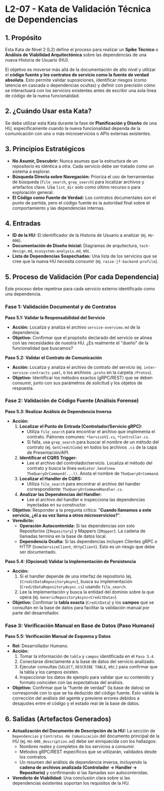 # L2-07 - Kata de Validación Técnica de Dependencias

## 1. Propósito

Esta Kata de Nivel 2 (L2) define el proceso para realizar un **Spike Técnico** o **Análisis de Viabilidad Arquitectónica** sobre las dependencias de una nueva Historia de Usuario (HU).

El objetivo es moverse más allá de la documentación de alto nivel y utilizar el **código fuente y los contratos de servicio como la fuente de verdad absoluta**. Esto permite validar suposiciones, identificar riesgos (como latencia en cascada o dependencias ocultas) y definir con precisión cómo se interactuará con los servicios existentes antes de escribir una sola línea de código de la nueva funcionalidad.

## 2. ¿Cuándo Usar esta Kata?

Se debe utilizar esta Kata durante la fase de **Planificación y Diseño** de una HU, específicamente cuando la nueva funcionalidad dependa de la comunicación con uno o más microservicios o APIs externas existentes.

## 3. Principios Estratégicos

- **No Asumir, Descubrir:** Nunca asumas que la estructura de un repositorio es idéntica a otra. Cada servicio debe ser tratado como un sistema a explorar.
- **Búsqueda Directa sobre Navegación:** Prioriza el uso de herramientas de búsqueda (`file_search`, `grep_search`) para localizar archivos y artefactos clave. Usa `list_dir` solo como último recurso o para exploración general.
- **El Código como Fuente de Verdad:** Los contratos documentales son el punto de partida, pero el código fuente es la autoridad final sobre el comportamiento y las dependencias internas.

## 4. Entradas

- **ID de la HU:** El identificador de la Historia de Usuario a analizar (ej. `HU-006`).
- **Documentación de Diseño Inicial:** Diagramas de arquitectura, `tech-design.md`, `ecosystem-analysis.md`, etc.
- **Lista de Dependencias Sospechadas:** Una lista de los servicios que se cree que la nueva HU necesita consumir (ej. `raise-jf-backend-profile`).

## 5. Proceso de Validación (Por cada Dependencia)

Este proceso debe repetirse para cada servicio externo identificado como una dependencia.

### Fase 1: Validación Documental y de Contratos

**Paso 5.1: Validar la Responsabilidad del Servicio**

- **Acción:** Localiza y analiza el archivo `service-overview.md` de la dependencia.
- **Objetivo:** Confirmar que el propósito declarado del servicio se alinea con las necesidades de nuestra HU. ¿Es realmente el "dueño" de la funcionalidad que buscamos?

**Paso 5.2: Validar el Contrato de Comunicación**

- **Acción:** Localiza y analiza el archivo de contrato del servicio (ej. `inter-service-contracts.yaml`, o los archivos `.proto` en la carpeta `/Protos`).
- **Objetivo:** Identificar los métodos exactos (gRPC/REST) que se deben consumir, junto con sus parámetros de solicitud y los objetos de respuesta.

### Fase 2: Validación de Código Fuente (Análisis Forense)

**Paso 5.3: Realizar Análisis de Dependencia Inversa**

- **Acción:**
  1. **Localizar el Punto de Entrada (Controlador/Servicio gRPC):**
     - Utiliza `file_search` para encontrar el archivo que implementa el contrato. Patrones comunes: `*ServiceV1.cs`, `*Controller.cs`.
     - Si falla, usa `grep_search` para buscar el nombre de un método del contrato (ej. `GetCreditCode`) en todos los archivos `.cs` de la capa de Presentación/API.
  2. **Identificar el CQRS Trigger:**
     - Lee el archivo del controlador/servicio. Localiza el método del contrato y busca la línea `mediator.Send(new TheQueryOrCommand(...))`. Anota el nombre de `TheQueryOrCommand`.
  3. **Localizar el Handler de CQRS:**
     - Utiliza `file_search` para encontrar el archivo del handler correspondiente: `TheQueryOrCommandHandler.cs`.
  4. **Analizar las Dependencias del Handler:**
     - Lee el archivo del handler e inspecciona las dependencias inyectadas en su constructor.
- **Objetivo:** Responder a la pregunta crítica: "**Cuando llamamos a este servicio, ¿él a su vez llama a otros microservicios?**".
- **Veredicto:**
  - **Operación Autocontenida:** Si las dependencias son solo Repositorios (`IRepository`) y Mappers (`IMapper`). La cadena de llamadas termina en la base de datos local.
  - **Dependencia Oculta:** Si las dependencias incluyen Clientes gRPC o HTTP (`SomeServiceClient`, `HttpClient`). Esto es un riesgo que debe ser documentado.

**Paso 5.4: (Opcional) Validar la Implementación de Persistencia**

- **Acción:**
  1. Si el handler depende de una interfaz de repositorio (ej. `ICreditDataRepositoryAsync`), busca su implementación (`CreditDataRepositoryAsync.cs`) usando `file_search`.
  2. Lee la implementación y busca la entidad del dominio sobre la que opera (ej. `GenericRepositoryAsync<CreditData>`).
- **Objetivo:** Confirmar la **tabla exacta** (`CreditData`) y los **campos** que se consultan en la base de datos para facilitar la validación manual por parte del desarrollador.

### Fase 3: Verificación Manual en Base de Datos (Paso Humano)

**Paso 5.5: Verificación Manual de Esquema y Datos**
- **Rol:** Desarrollador Humano.
- **Acción:**
    1.  Tomar la información de `tabla` y `campos` identificada en el `Paso 5.4`.
    2.  Conectarse directamente a la base de datos del servicio analizado.
    3.  Ejecutar consultas (`SELECT`, `DESCRIBE TABLE`, etc.) para confirmar que la tabla y los campos existen.
    4.  Inspeccionar los datos de ejemplo para validar que su contenido y formato coinciden con las expectativas del análisis.
- **Objetivo:** Confirmar que la "fuente de verdad" (la base de datos) se corresponde con lo que se ha deducido del código fuente. Esto valida la corrección del análisis del agente y previene errores debidos a desajustes entre el código y el estado real de la base de datos.

## 6. Salidas (Artefactos Generados)

- **Actualización del Documento de Descripción de la HU:** La sección de `Dependencias` y `Contratos de Comunicación` del documento principal de la HU (ej. `HU-006_description.md`) debe ser enriquecida con los hallazgos:
  - Nombres reales y completos de los servicios a consumir.
  - Métodos gRPC/REST específicos que se utilizarán, validados desde los contratos.
  - Un resumen del análisis de dependencia inversa, incluyendo la **cadena de archivos analizada (Controlador -> Handler -> Repositorio)** y confirmando si las llamadas son autocontenidas.
- **Veredicto de Viabilidad:** Una conclusión clara sobre si las dependencias existentes soportan los requisitos de la HU.
